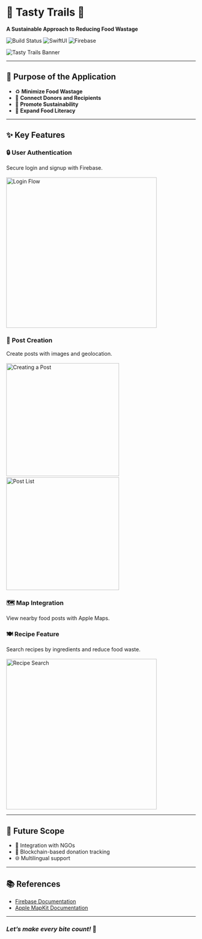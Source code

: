 # 🌟 Tasty Trails 🍴  
**A Sustainable Approach to Reducing Food Wastage**  

![Build Status](https://img.shields.io/badge/Build-Passing-brightgreen)
![SwiftUI](https://img.shields.io/badge/SwiftUI-Framework-orange)
![Firebase](https://img.shields.io/badge/Firebase-Cloud%20Backend-yellow)  

![Tasty Trails Banner](https://github.com/KaviprakashRamalingam/FoodPlus/blob/main/screenshots/Icon.png)  

---

## **🎯 Purpose of the Application**  
- ♻️ **Minimize Food Wastage**  
- 🤝 **Connect Donors and Recipients**  
- 🌱 **Promote Sustainability**  
- 🍳 **Expand Food Literacy**  

---

## **✨ Key Features**  
### 🔒 **User Authentication**  
Secure login and signup with Firebase.  
<br>
<img src="https://github.com/KaviprakashRamalingam/FoodPlus/blob/main/screenshots/login-flow.gif" alt="Login Flow" width="400">

### 📝 **Post Creation**  
Create posts with images and geolocation.  
<br>
<img src="https://github.com/KaviprakashRamalingam/FoodPlus/blob/main/screenshots/create-post.png" alt="Creating a Post" width="300">
&nbsp;&nbsp;&nbsp;&nbsp;&nbsp;
<img src="https://github.com/KaviprakashRamalingam/FoodPlus/blob/main/screenshots/PostList.png" alt="Post List" width="300">

### 🗺️ **Map Integration**  
View nearby food posts with Apple Maps.  

### 🍽️ **Recipe Feature**  
Search recipes by ingredients and reduce food waste.  
<br>
<img src="https://github.com/KaviprakashRamalingam/FoodPlus/blob/main/screenshots/recipe-search.png" alt="Recipe Search" width="400">

---

## **🚀 Future Scope**  
- 🤝 Integration with NGOs  
- 🔗 Blockchain-based donation tracking  
- 🌐 Multilingual support  

---

## **📚 References**  
- [Firebase Documentation](https://firebase.google.com/)  
- [Apple MapKit Documentation](https://developer.apple.com/documentation/mapkit/)  

---

### *Let’s make every bite count!* 🌱  
